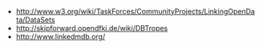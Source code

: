 
* http://www.w3.org/wiki/TaskForces/CommunityProjects/LinkingOpenData/DataSets
* http://skipforward.opendfki.de/wiki/DBTropes
* http://www.linkedmdb.org/
